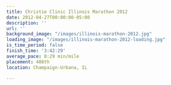 ```yaml
---
title: Christie Clinic Illinois Marathon 2012
date: 2012-04-27T00:00:00-05:00
description: ''
url: ''
background_image: "/images/illinois-marathon-2012.jpg"
loading_image: "/images/illinois-marathon-2012-loading.jpg"
is_time_period: false
finish_time: '3:42:29'
average_pace: 8:29 min/mile
placement: 408th
location: Champaign-Urbana, IL

---
```

